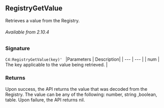 ## RegistryGetValue

Retrieves a value from the Registry.

###### Available from 2.10.4



### Signature

`C4:RegistryGetValue(key)'
`
|Parameters | Description|
| --- | --- |
| num | The key applicable to the value being retrieved. |



### Returns

Upon success, the API returns the value that was decoded from the Registry. The value can be any of the following: number, string ,boolean, table. Upon failure, the API returns nil.